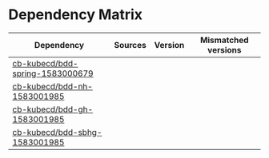 # Dependency Matrix

Dependency | Sources | Version | Mismatched versions
---------- | ------- | ------- | -------------------
[cb-kubecd/bdd-spring-1583000679](https://github.com/cb-kubecd/bdd-spring-1583000679.git) |  | []() | 
[cb-kubecd/bdd-nh-1583001985](https://github.com/cb-kubecd/bdd-nh-1583001985.git) |  | []() | 
[cb-kubecd/bdd-gh-1583001985](https://github.com/cb-kubecd/bdd-gh-1583001985.git) |  | []() | 
[cb-kubecd/bdd-sbhg-1583001985](https://github.com/cb-kubecd/bdd-sbhg-1583001985.git) |  | []() | 
